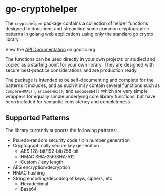 # go-cryptohelper

The `cryptohelper` package contains a collection of helper functions designed to document and streamline some common cryptographic patterns in golang web applications using only the standard go crypto library.

View the [API Documentation](https://godoc.org/github.com/gregtzar/go-cryptohelper) on godoc.org.

The functions can be used directly in your own projects or studied and copied as a starting point for your own library. They are designed with secure best-practice considerations and are production ready.

The package is intended to be self-documenting and complete for the patterns it includes, and as such it may contain several functions such as `CompareHMAC()`, `EncodeHex()`, and `EncodeB64()` which are very simple wrappers for equally simple underlying core library functions, but have been included for semantic consistency and completeness.

## Supported Patterns

The library currently supports the following patterns:

* Psuedo-random security code / pin number generation
* Cryptographically secure key generation
  * AES 128-bit/192-bit/256-bit
  * HMAC SHA-256/SHA-512
  * Custom / any length
* AES encryption/decryption
* HMAC hashing
* String encoding/decoding of keys, ciphers, etc
  * Hexadecimal
  * Base64